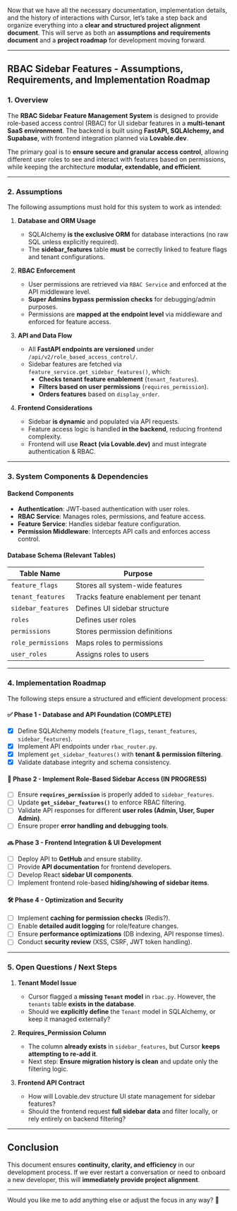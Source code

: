 Now that we have all the necessary documentation, implementation details, and the history of interactions with Cursor, let’s take a step back and organize everything into a **clear and structured project alignment document**. This will serve as both an **assumptions and requirements document** and a **project roadmap** for development moving forward.

---

## **RBAC Sidebar Features - Assumptions, Requirements, and Implementation Roadmap**

### **1. Overview**

The **RBAC Sidebar Feature Management System** is designed to provide role-based access control (RBAC) for UI sidebar features in a **multi-tenant SaaS environment**. The backend is built using **FastAPI, SQLAlchemy, and Supabase**, with frontend integration planned via **Lovable.dev**.

The primary goal is to **ensure secure and granular access control**, allowing different user roles to see and interact with features based on permissions, while keeping the architecture **modular, extendable, and efficient**.

---

### **2. Assumptions**

The following assumptions must hold for this system to work as intended:

1. **Database and ORM Usage**

   - SQLAlchemy **is the exclusive ORM** for database interactions (no raw SQL unless explicitly required).
   - The **sidebar_features** table **must** be correctly linked to feature flags and tenant configurations.

2. **RBAC Enforcement**

   - User permissions are retrieved via `RBAC Service` and enforced at the API middleware level.
   - **Super Admins bypass permission checks** for debugging/admin purposes.
   - Permissions are **mapped at the endpoint level** via middleware and enforced for feature access.

3. **API and Data Flow**

   - All **FastAPI endpoints are versioned** under `/api/v2/role_based_access_control/`.
   - Sidebar features are fetched via `feature_service.get_sidebar_features()`, which:
     - **Checks tenant feature enablement** (`tenant_features`).
     - **Filters based on user permissions** (`requires_permission`).
     - **Orders features** based on `display_order`.

4. **Frontend Considerations**
   - Sidebar **is dynamic** and populated via API requests.
   - Feature access logic is handled **in the backend**, reducing frontend complexity.
   - Frontend will use **React (via Lovable.dev)** and must integrate authentication & RBAC.

---

### **3. System Components & Dependencies**

#### **Backend Components**

- **Authentication**: JWT-based authentication with user roles.
- **RBAC Service**: Manages roles, permissions, and feature access.
- **Feature Service**: Handles sidebar feature configuration.
- **Permission Middleware**: Intercepts API calls and enforces access control.

#### **Database Schema (Relevant Tables)**

| Table Name         | Purpose                              |
| ------------------ | ------------------------------------ |
| `feature_flags`    | Stores all system-wide features      |
| `tenant_features`  | Tracks feature enablement per tenant |
| `sidebar_features` | Defines UI sidebar structure         |
| `roles`            | Defines user roles                   |
| `permissions`      | Stores permission definitions        |
| `role_permissions` | Maps roles to permissions            |
| `user_roles`       | Assigns roles to users               |

---

### **4. Implementation Roadmap**

The following steps ensure a structured and efficient development process:

#### ✅ **Phase 1 - Database and API Foundation (COMPLETE)**

- [x] Define SQLAlchemy models (`feature_flags`, `tenant_features`, `sidebar_features`).
- [x] Implement API endpoints under `rbac_router.py`.
- [x] Implement `get_sidebar_features()` with **tenant & permission filtering**.
- [x] Validate database integrity and schema consistency.

#### 🚀 **Phase 2 - Implement Role-Based Sidebar Access (IN PROGRESS)**

- [ ] Ensure **`requires_permission`** is properly added to `sidebar_features`.
- [ ] Update **`get_sidebar_features()`** to enforce RBAC filtering.
- [ ] Validate API responses for different **user roles (Admin, User, Super Admin)**.
- [ ] Ensure proper **error handling and debugging tools**.

#### 🔜 **Phase 3 - Frontend Integration & UI Development**

- [ ] Deploy API to **GetHub** and ensure stability.
- [ ] Provide **API documentation** for frontend developers.
- [ ] Develop React **sidebar UI components**.
- [ ] Implement frontend role-based **hiding/showing of sidebar items**.

#### 🛠 **Phase 4 - Optimization and Security**

- [ ] Implement **caching for permission checks** (Redis?).
- [ ] Enable **detailed audit logging** for role/feature changes.
- [ ] Ensure **performance optimizations** (DB indexing, API response times).
- [ ] Conduct **security review** (XSS, CSRF, JWT token handling).

---

### **5. Open Questions / Next Steps**

1. **Tenant Model Issue**

   - Cursor flagged a **missing `Tenant` model** in `rbac.py`. However, the `tenants` table **exists in the database**.
   - Should we **explicitly define** the `Tenant` model in SQLAlchemy, or keep it managed externally?

2. **Requires_Permission Column**

   - The column **already exists** in `sidebar_features`, but Cursor **keeps attempting to re-add it**.
   - Next step: **Ensure migration history is clean** and update only the filtering logic.

3. **Frontend API Contract**
   - How will Lovable.dev structure UI state management for sidebar features?
   - Should the frontend request **full sidebar data** and filter locally, or rely entirely on backend filtering?

---

## **Conclusion**

This document ensures **continuity, clarity, and efficiency** in our development process. If we ever restart a conversation or need to onboard a new developer, this will **immediately provide project alignment**.

---

Would you like me to add anything else or adjust the focus in any way? 🚀
